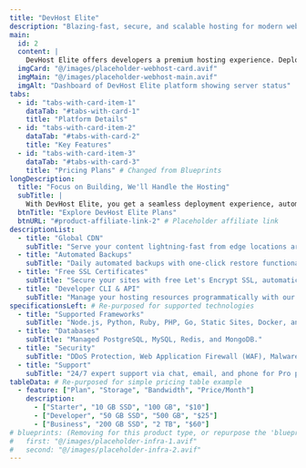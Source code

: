 ```yaml
---
title: "DevHost Elite"
description: "Blazing-fast, secure, and scalable hosting for modern web applications."
main:
  id: 2
  content: |
    DevHost Elite offers developers a premium hosting experience. Deploy your sites and apps with ease, backed by robust infrastructure, global CDNs, and expert support. Perfect for static sites, dynamic apps, and e-commerce platforms.
  imgCard: "@/images/placeholder-webhost-card.avif"
  imgMain: "@/images/placeholder-webhost-main.avif"
  imgAlt: "Dashboard of DevHost Elite platform showing server status"
tabs:
  - id: "tabs-with-card-item-1"
    dataTab: "#tabs-with-card-1"
    title: "Platform Details"
  - id: "tabs-with-card-item-2"
    dataTab: "#tabs-with-card-2"
    title: "Key Features"
  - id: "tabs-with-card-item-3"
    dataTab: "#tabs-with-card-3"
    title: "Pricing Plans" # Changed from Blueprints
longDescription:
  title: "Focus on Building, We'll Handle the Hosting"
  subTitle: |
    With DevHost Elite, you get a seamless deployment experience, automated scaling, top-notch security, and developer-friendly tools, so you can concentrate on creating amazing web experiences.
  btnTitle: "Explore DevHost Elite Plans"
  btnURL: "#product-affiliate-link-2" # Placeholder affiliate link
descriptionList:
  - title: "Global CDN"
    subTitle: "Serve your content lightning-fast from edge locations around the world."
  - title: "Automated Backups"
    subTitle: "Daily automated backups with one-click restore functionality for peace of mind."
  - title: "Free SSL Certificates"
    subTitle: "Secure your sites with free Let's Encrypt SSL, automatically renewed."
  - title: "Developer CLI & API"
    subTitle: "Manage your hosting resources programmatically with our powerful CLI and API."
specificationsLeft: # Re-purposed for supported technologies
  - title: "Supported Frameworks"
    subTitle: "Node.js, Python, Ruby, PHP, Go, Static Sites, Docker, and more."
  - title: "Databases"
    subTitle: "Managed PostgreSQL, MySQL, Redis, and MongoDB."
  - title: "Security"
    subTitle: "DDoS Protection, Web Application Firewall (WAF), Malware Scanning."
  - title: "Support"
    subTitle: "24/7 expert support via chat, email, and phone for Pro plans."
tableData: # Re-purposed for simple pricing table example
  - feature: ["Plan", "Storage", "Bandwidth", "Price/Month"]
    description:
      - ["Starter", "10 GB SSD", "100 GB", "$10"]
      - ["Developer", "50 GB SSD", "500 GB", "$25"]
      - ["Business", "200 GB SSD", "2 TB", "$60"]
# blueprints: (Removing for this product type, or repurpose the 'blueprints' section in the template if it can display images in a different context, e.g., 'Infrastructure Diagrams')
#   first: "@/images/placeholder-infra-1.avif"
#   second: "@/images/placeholder-infra-2.avif"
---
```

